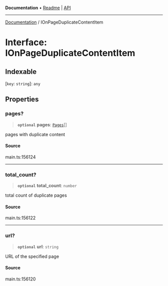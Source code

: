 **Documentation** • [Readme](../README.md) \| [API](../globals.md)

***

[Documentation](../README.md) / IOnPageDuplicateContentItem

# Interface: IOnPageDuplicateContentItem

## Indexable

 \[`key`: `string`\]: `any`

## Properties

### pages?

> **`optional`** **pages**: [`Pages`](../classes/Pages.md)[]

pages with duplicate content

#### Source

main.ts:156124

***

### total\_count?

> **`optional`** **total\_count**: `number`

total count of duplicate pages

#### Source

main.ts:156122

***

### url?

> **`optional`** **url**: `string`

URL of the specified page

#### Source

main.ts:156120
